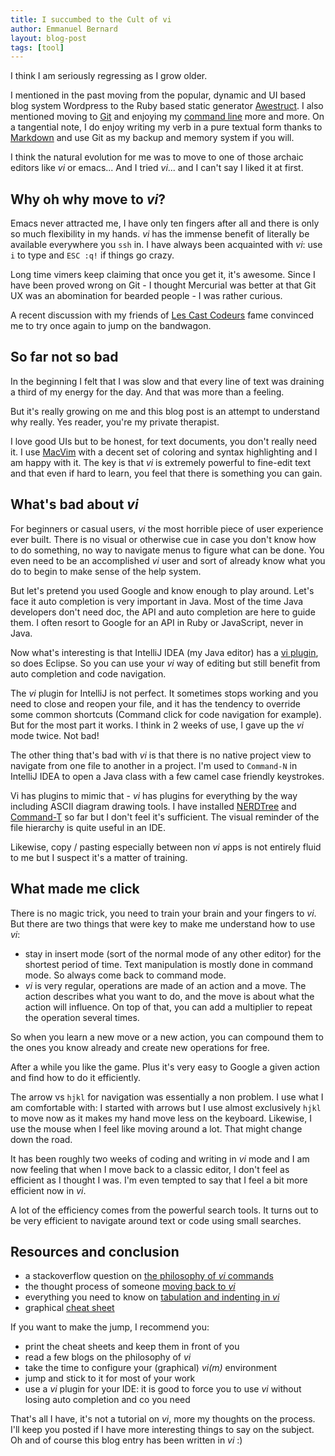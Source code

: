 ```yaml
---
title: I succumbed to the Cult of vi
author: Emmanuel Bernard
layout: blog-post
tags: [tool]
---
```

I think I am seriously regressing as I grow older.

I mentioned in the past moving from the popular, dynamic and UI
based blog system Wordpress to the Ruby based static generator 
[Awestruct][awestruct]. I also mentioned moving to [Git][git]
and enjoying my [command line][command-line] more and more.
On a tangential note, I do enjoy writing my verb in a pure textual
form thanks to [Markdown][markdown] and use Git as my backup
and memory system if you will.

I think the natural evolution for me was to move to one of those
archaic editors like _vi_ or emacs... And I tried _vi_... and I
can't say I liked it at first.

## Why oh why move to _vi_?

Emacs never attracted me, I have only ten fingers after all and
there is only so much flexibility in my hands.
_vi_ has the immense benefit of literally be available everywhere
you `ssh` in. I have always been acquainted with _vi_: use `i` to type
and `ESC :q!` if things go crazy.

Long time vimers keep claiming that once you get it, it's awesome.
Since I have been proved wrong on Git - I thought Mercurial was
better at that Git UX was an abomination for bearded people - I was
rather curious.

A recent discussion with my friends of [Les Cast Codeurs][lescastcodeurs]
fame convinced me to try once again to jump on the bandwagon.

## So far not so bad

In the beginning I felt that I was slow and that every line of text
was draining a third of my energy for the day. And that was more than
a feeling.

But it's really growing on me and this blog post is an attempt to
understand why really. Yes reader, you're my private therapist.

I love good UIs but to be honest, for text documents, you don't 
really need it. I use [MacVim][macvim] with a decent set of coloring 
and syntax highlighting and I am happy with it. The key is that
_vi_ is extremely powerful to fine-edit text and that even if hard
to learn, you feel that there is something you can gain.

## What's bad about _vi_

For beginners or casual users, _vi_ the most horrible piece of user
experience ever built. There is no visual or otherwise cue in case
you don't know how to do something, no way to navigate menus to figure
what can be done. You even need to be an accomplished _vi_ user and sort
of already know what you do to begin to make sense of the help system.

But let's pretend you used Google and know enough to play around.
Let's face it auto completion is very important in Java. Most of the time
Java developers don't need doc, the API and auto completion are here to
guide them. I often resort to Google for an API in Ruby or JavaScript,
never in Java.

Now what's interesting is that IntelliJ IDEA (my Java editor) has a
[vi plugin][intellij], so does Eclipse. So you can use your _vi_ way of editing
but still benefit from auto completion and code navigation.

The _vi_ plugin for IntelliJ is not perfect. It sometimes stops working and
you need to close and reopen your file, and it has the tendency to override
some common shortcuts (Command click for code navigation for example). But for
the most part it works. I think in 2 weeks of use, I gave up the _vi_ mode twice.
Not bad!

The other thing that's bad with _vi_ is that there is no native project
view to navigate from one file to another in a project. I'm used to
`Command-N` in IntelliJ IDEA to open a Java class with a few camel case
friendly keystrokes.

Vi has plugins to mimic that - _vi_ has plugins for everything by the way
including ASCII diagram drawing tools. I have installed [NERDTree][nerdtree] and
[Command-T][commandt] so far but I don't feel it's sufficient. The visual reminder of
the file hierarchy is quite useful in an IDE.

Likewise, copy / pasting especially between non _vi_ apps is not entirely
fluid to me but I suspect it's a matter of training.

## What made me click

There is no magic trick, you need to train your brain and your fingers to _vi_.
But there are two things that were key to make me understand how to use _vi_:

- stay in insert mode (sort of the normal mode of any other editor) for
  the shortest period of time. Text manipulation is mostly done in command
  mode. So always come back to command mode.
- _vi_ is very regular, operations are made of an action and a move.
  The action describes what you want to do, and the move is about
  what the action will influence. On top of that, you can add a multiplier
  to repeat the operation several times.

So when you learn a new move or a new action, you can compound them to the
ones you know already and create new operations for free.

After a while you like the game. Plus it's very easy to Google a given action
and find how to do it efficiently.

The arrow vs `hjkl` for navigation was essentially a non problem. I use what
I am comfortable with: I started with arrows but I use almost exclusively
`hjkl` to move now as it makes my hand move less on the keyboard.
Likewise, I use the mouse when I feel like moving around a lot. That might
change down the road.

It has been roughly two weeks of coding and writing in _vi_ mode and I am
now feeling that when I move back to a classic editor, I don't feel as efficient
as I thought I was. I'm even tempted to say that I feel a bit more efficient now in
_vi_.

A lot of the efficiency comes from the powerful search tools. It turns out to be very
efficient to navigate around text or code using small searches.

## Resources and conclusion

- a stackoverflow question on [the philosophy of _vi_ commands](http://stackoverflow.com/a/1220118/200911)
- the thought process of someone [moving back to _vi_](http://stevelosh.com/blog/2010/09/coming-home-to-vim/)
- everything you need to know on [tabulation and indenting in _vi_](http://tedlogan.com/techblog3.html)
- graphical [cheat sheet](http://www.viemu.com/a_vi_vim_graphical_cheat_sheet_tutorial.html)

If you want to make the jump, I recommend you:

- print the cheat sheets and keep them in front of you
- read a few blogs on the philosophy of _vi_
- take the time to configure your (graphical) _vi(m)_ environment
- jump and stick to it for most of your work
- use a _vi_ plugin for your IDE: it is good to force you to use _vi_ without losing 
  auto completion and co you need

That's all I have, it's not a tutorial on _vi_, more my thoughts on the process.
I'll keep you posted if I have more interesting things to say on the subject.
Oh and of course this blog entry has been written in _vi_ :)

[awestruct]: /blog/2011/07/08/awestruct-building-dynamic-static-web-sites/
[git]: /blog/2012/05/15/pro-tip-git-rebase/
[command-line]: /blog/2012/02/28/customize-titles-of-your-terminal-window/
[lescastcodeurs]: http://lescastcodeurs.com
[markdown]: http://daringfireball.net/projects/markdown/
[macvim]: http://code.google.com/p/macvim/
[intellij]: http://code.google.com/p/macvim/
[nerdtree]:http://www.vim.org/scripts/script.php?script_id=1658
[commandt]: https://wincent.com/products/command-t/
